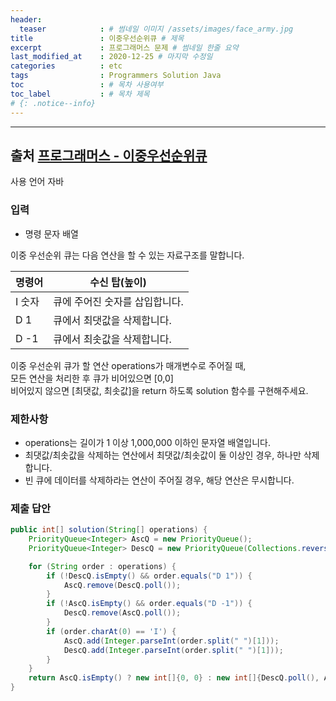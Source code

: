 ```yaml
---
header:
  teaser            : # 썸네일 이미지 /assets/images/face_army.jpg
title               : 이중우선순위큐 # 제목
excerpt             : 프로그래머스 문제 # 썸네일 한줄 요약
last_modified_at    : 2020-12-25 # 마지막 수정일
categories          : etc
tags                : Programmers Solution Java
toc                 : # 목차 사용여부
toc_label           : # 목차 제목
# {: .notice--info}
---
```


---
## 출처 [프로그래머스 - 이중우선순위큐](https://programmers.co.kr/learn/courses/30/lessons/42628)

사용 언어 자바

### 입력

- 명령 문자 배열


이중 우선순위 큐는 다음 연산을 할 수 있는 자료구조를 말합니다.  

|명령어|수신 탑(높이)|
|-|-|
|I 숫자|큐에 주어진 숫자를 삽입합니다.|
|D 1|큐에서 최댓값을 삭제합니다.|
|D -1|큐에서 최솟값을 삭제합니다.|

이중 우선순위 큐가 할 연산 operations가 매개변수로 주어질 때,  
모든 연산을 처리한 후 큐가 비어있으면 [0,0]  
비어있지 않으면 [최댓값, 최솟값]을 return 하도록 solution 함수를 구현해주세요.  

### 제한사항

- operations는 길이가 1 이상 1,000,000 이하인 문자열 배열입니다.
- 최댓값/최솟값을 삭제하는 연산에서 최댓값/최솟값이 둘 이상인 경우, 하나만 삭제합니다.
- 빈 큐에 데이터를 삭제하라는 연산이 주어질 경우, 해당 연산은 무시합니다.

### 제출 답안

```java
public int[] solution(String[] operations) {
    PriorityQueue<Integer> AscQ = new PriorityQueue();
    PriorityQueue<Integer> DescQ = new PriorityQueue(Collections.reverseOrder());

    for (String order : operations) {
        if (!DescQ.isEmpty() && order.equals("D 1")) {
            AscQ.remove(DescQ.poll());
        }
        if (!AscQ.isEmpty() && order.equals("D -1")) {
            DescQ.remove(AscQ.poll());
        }
        if (order.charAt(0) == 'I') {
            AscQ.add(Integer.parseInt(order.split(" ")[1]));
            DescQ.add(Integer.parseInt(order.split(" ")[1]));
        }
    }
    return AscQ.isEmpty() ? new int[]{0, 0} : new int[]{DescQ.poll(), AscQ.poll()};
}
```
